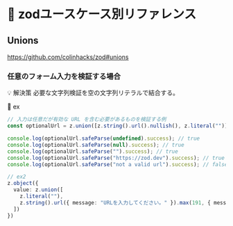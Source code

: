 # 💎 zodユースケース別リファレンス


## Unions

<https://github.com/colinhacks/zod#unions>

### 任意のフォーム入力を検証する場合

💡 解決策
必要な文字列検証を空の文字列リテラルで結合する。

🤖 ex

```ts
// 入力は任意だが有効な URL を含む必要があるものを検証する例
const optionalUrl = z.union([z.string().url().nullish(), z.literal("")]);

console.log(optionalUrl.safeParse(undefined).success); // true
console.log(optionalUrl.safeParse(null).success); // true
console.log(optionalUrl.safeParse("").success); // true
console.log(optionalUrl.safeParse("https://zod.dev").success); // true
console.log(optionalUrl.safeParse("not a valid url").success); // false

// ex2
z.object({
  value: z.union([
    z.literal(""),
    z.string().url({ message: "URLを入力してください。" }).max(191, { message: "長すぎます" })
  ])
})
```
